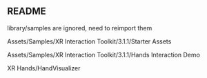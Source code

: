 ## README

library/samples are ignored, need to reimport them

Assets/Samples/XR Interaction Toolkit/3.1.1/Starter Assets

Assets/Samples/XR Interaction Toolkit/3.1.1/Hands Interaction Demo

XR Hands/HandVisualizer